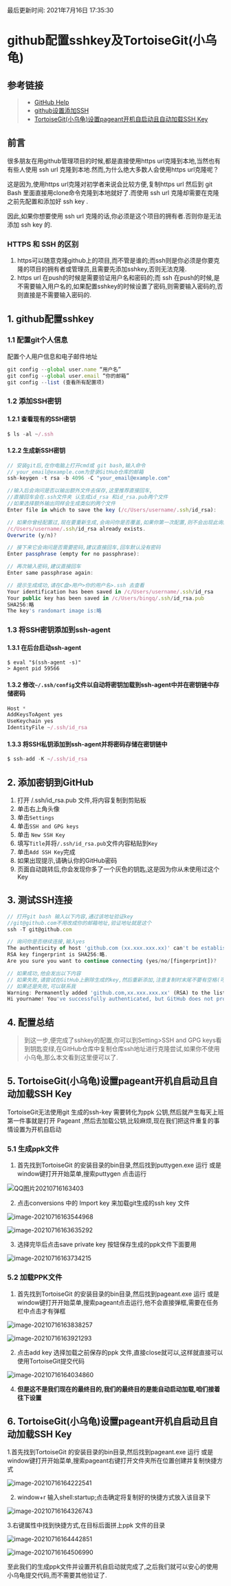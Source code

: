 最后更新时间: 2021年7月16日 17:35:30

# github配置sshkey及TortoiseGit(小乌龟)

## 参考链接

>- [GitHub Help](https://help.github.com/articles/connecting-to-github-with-ssh/)
>- [github设置添加SSH](http://www.cnblogs.com/ayseeing/p/3572582.html)
>- [TortoiseGit(小乌龟)设置pageant开机自启动且自动加载SSH Key](https://blog.csdn.net/qq_41194534/article/details/86478627)

## 前言

很多朋友在用github管理项目的时候,都是直接使用https url克隆到本地,当然也有有些人使用 ssh url 克隆到本地.然而,为什么绝大多数人会使用https url克隆呢？

这是因为,使用https url克隆对初学者来说会比较方便,复制https url 然后到 git Bash 里面直接用clone命令克隆到本地就好了.而使用 ssh url 克隆却需要在克隆之前先配置和添加好 ssh key .

因此,如果你想要使用 ssh url 克隆的话,你必须是这个项目的拥有者.否则你是无法添加 ssh key 的.

### HTTPS 和 SSH 的区别

1. https可以随意克隆github上的项目,而不管是谁的;而ssh则是你必须是你要克隆的项目的拥有者或管理员,且需要先添加sshkey,否则无法克隆.
2. https url 在push的时候是需要验证用户名和密码的;而 ssh 在push的时候,是不需要输入用户名的,如果配置sshkey的时候设置了密码,则需要输入密码的,否则直接是不需要输入密码的.

## 1. github配置sshkey

### 1.1 配置git个人信息

配置个人用户信息和电子邮件地址

```javascript
git config --global user.name “用户名”
git config --global user.email “你的邮箱”
git config --list (查看所有配置项)
```

### 1.2 添加SSH密钥

#### 1.2.1 查看现有的SSH密钥

```javascript
$ ls -al ~/.ssh
```

#### 1.2.2 生成新SSH密钥

```javascript
// 安装git后,在你电脑上打开cmd或 git bash,输入命令
// your_email@example.com为登录GitHub仓库的邮箱
ssh-keygen -t rsa -b 4096 -C "your_email@example.com"

//输入后会询问是否以输出额外文件去保存,这里推荐直接回车,
//直接回车会在.ssh文件夹 认生成id_rsa 和id_rsa.pub两个文件
//如果选择额外输出同样会生成类似的两个文件
Enter file in which to save the key (/c/Users/username/.ssh/id_rsa):

// 如果你曾经配置过,现在要重新生成,会询问你是否覆盖,如果你第一次配置,则不会出现此询问
/c/Users/username/.ssh/id_rsa already exists.
Overwrite (y/n)?

// 接下来它会询问是否需要密码,建议直接回车,回车默认没有密码
Enter passphrase (empty for no passphrase):

// 再次输入密码,建议直接回车
Enter same passphrase again:

// 提示生成成功,请在C盘>用户>你的用户名>.ssh 去查看
Your identification has been saved in /c/Users/username/.ssh/id_rsa
Your public key has been saved in /c/Users/bingq/.ssh/id_rsa.pub
SHA256:略
The key's randomart image is:略
```

### 1.3 将SSH密钥添加到ssh-agent

#### 1.3.1 在后台启动ssh-agent

```
$ eval "$(ssh-agent -s)"
> Agent pid 59566
```

#### 1.3.2 修改`~/.ssh/config`文件以自动将密钥加载到ssh-agent中并在密钥链中存储密码

```javascript
Host *
AddKeysToAgent yes
UseKeychain yes
IdentityFile ~/.ssh/id_rsa
```

#### 1.3.3 将SSH私钥添加到ssh-agent并将密码存储在密钥链中

```javascript
$ ssh-add -K ~/.ssh/id_rsa
```

## 2. 添加密钥到GitHub

1. 打开 /.ssh/id_rsa.pub 文件,将内容复制到剪贴板
2. 单击右上角头像
3. 单击`Settings`
4. 单击`SSH and GPG keys`
5. 单击 `New SSH Key`
6. 填写`Title`并将`/.ssh/id_rsa.pub`文件内容粘贴到`Key`
7. 单击`Add SSH Key`完成
8. 如果出现提示,请确认你的GitHub密码
9. 页面自动跳转后,你会发现你多了一个灰色的钥匙,这是因为你从未使用过这个Key

## 3. 测试SSH连接

```javascript
// 打开git bash 输入以下内容,通过该地址验证key
//git@github.com不用改成你的邮箱地址,验证地址就是这个
ssh -T git@github.com

// 询问你是否继续连接,输入yes
The authenticity of host 'github.com (xx.xxx.xxx.xx)' can't be established.
RSA key fingerprint is SHA256:略.
Are you sure you want to continue connecting (yes/no/[fingerprint])?

// 如果成功,他会发出以下内容
// 如果失败,请尝试在GitHub上删除生成的key,然后重新添加,注意复制时末尾不要有空格(可能会影响)
// 如果还是失败,可以联系我
Warning: Permanently added 'github.com,xx.xxx.xxx.xx' (RSA) to the list of known hosts
Hi yourname! You've successfully authenticated, but GitHub does not provide shell access.
```

## 4. 配置总结

> 到这一步,便完成了sshkey的配置,你可以到Setting>SSH and GPG keys看到钥匙变绿,在GitHub仓库中复制仓库ssh地址进行克隆尝试,如果你不使用小乌龟,那么本文看到这里便可以了.

## 5. TortoiseGit(小乌龟)设置pageant开机自启动且自动加载SSH Key

TortoiseGit无法使用git 生成的ssh-key 需要转化为ppk 公钥,然后就产生每天上班第一件事就是打开 Pageant ,然后去加载公钥,比较麻烦,现在我们把这件重复的事情设置为开机自启动

### 5.1 生成ppk文件

1. 首先找到TortoiseGit 的安装目录的bin目录,然后找到puttygen.exe 运行 或是 window键打开开始菜单,搜索puttygen 点击运行

![QQ图片20210716163403](./static/img/github配置sshkey及TortoiseGit(小乌龟)/1.png)

2. 点击conversions 中的 Import key 来加载git生成的ssh key 文件

![image-20210716163544968](./static/img/github配置sshkey及TortoiseGit(小乌龟)/2.png)

![image-20210716163635292](./static/img/github配置sshkey及TortoiseGit(小乌龟)/3.png)

3. 选择完毕后点击save private key 按钮保存生成的ppk文件下面要用

![image-20210716163734215](./static/img/github配置sshkey及TortoiseGit(小乌龟)/4.png)

### 5.2 加载PPK文件

1. 首先找到TortoiseGit 的安装目录的bin目录,然后找到pageant.exe 运行 或是 window键打开开始菜单,搜索pageant点击运行,他不会直接弹框,需要在任务栏中点击才有弹框

![image-20210716163838257](./static/img/github配置sshkey及TortoiseGit(小乌龟)/5.png)

![image-20210716163921293](./static/img/github配置sshkey及TortoiseGit(小乌龟)/6.png)

2. 点击add key 选择加载之前保存的ppk 文件,直接close就可以,这样就直接可以使用TortoiseGit提交代码

![image-20210716164034860](./static/img/github配置sshkey及TortoiseGit(小乌龟)/7.png)

4. **但是这不是我们现在的最终目的,我们的最终目的是能自动启动加载,咱们接着往下设置**

## 6. TortoiseGit(小乌龟)设置pageant开机自启动且自动加载SSH Key

1.首先找到TortoiseGit 的安装目录的bin目录,然后找到pageant.exe 运行 或是 window键打开开始菜单,搜索pageant右键打开文件夹所在位置创建并复制快捷方式

![image-20210716164222541](./static/img/github配置sshkey及TortoiseGit(小乌龟)/8.png)

2. window+r 输入shell:startup;点击确定将复制好的快捷方式放入该目录下

![image-20210716164326743](./static/img/github配置sshkey及TortoiseGit(小乌龟)/9.png)

3.右键属性中找到快捷方式,在目标后面拼上ppk 文件的目录

![image-20210716164442851](./static/img/github配置sshkey及TortoiseGit(小乌龟)/10.png)

![image-20210716164506990](./static/img/github配置sshkey及TortoiseGit(小乌龟)/11.png)

至此我们的生成ppk文件并设置开机自启动就完成了,之后我们就可以安心的使用小乌龟提交代码,而不需要其他验证了.